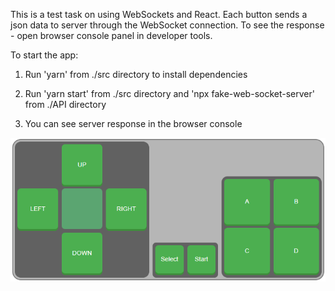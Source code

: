 This is a test task on using WebSockets and React. Each button sends a json data to server through the WebSocket connection.
To see the response - open browser console panel in developer tools.  

To start the app:

1. Run 'yarn' from ./src directory to install dependencies

2. Run 'yarn start' from ./src directory and 'npx fake-web-socket-server' from ./API directory

3. You can see server response in the browser console

![Prewiew](gc.png)

